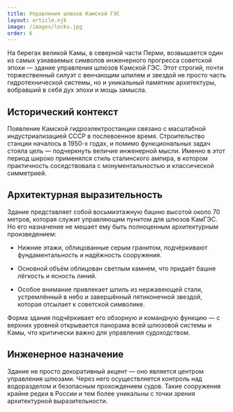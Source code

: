 ```yaml
---
title: Управления шлюзов Камской ГЭС
layout: article.njk
image: /images/locks.jpg
order: 6
---
```


На берегах великой Камы, в северной части Перми, возвышается один из самых узнаваемых символов инженерного прогресса советской эпохи — здание управления шлюзов Камской ГЭС. Этот строгий, почти торжественный силуэт с венчающим шпилем и звездой не просто часть гидротехнической системы, но и уникальный памятник архитектуры, вобравший в себя дух эпохи и мощь замысла.

## Исторический контекст

Появление Камской гидроэлектростанции связано с масштабной индустриализацией СССР в послевоенное время. Строительство станции началось в 1950-х годах, и помимо функциональных задач стояла цель — подчеркнуть величие инженерной мысли. Именно в этот период широко применялся стиль сталинского ампира, в котором практичность соседствовала с монументальностью и классической симметрией.

## Архитектурная выразительность

Здание представляет собой восьмиэтажную башню высотой около 70 метров, которая служит управляющим пунктом для шлюзов КамГЭС. Но его назначение не мешает ему быть полноценным архитектурным произведением:
- Нижние этажи, облицованные серым гранитом, подчёркивают фундаментальность и надёжность сооружения.


- Основной объём облицован светлым камнем, что придаёт башне лёгкость и ясность линий.


- Особое внимание привлекает шпиль из нержавеющей стали, устремлённый в небо и завершённый пятиконечной звездой, которая отсылает к советской символике.


Форма здания подчёркивает его обзорную и командную функцию — с верхних уровней открывается панорама всей шлюзовой системы и Камы, что критически важно для управления судоходством.


## Инженерное назначение

Здание не просто декоративный акцент — оно является центром управления шлюзами. Через него осуществляется контроль над водоразделом и безопасным прохождением судов. Такие сооружения крайне редки в России и тем более уникальны с точки зрения архитектурной выразительности.
